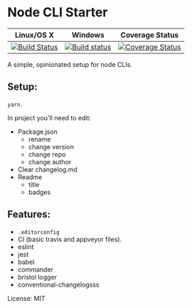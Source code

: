 # Node CLI Starter

|Linux/OS X|Windows|Coverage Status|
|:---:|:---:|:---:|
|[![Build Status](https://travis-ci.org/joshuef/node-cli-starter.svg?branch=master)](https://travis-ci.org/joshuef/node-cli-starter)|[![Build status](https://ci.appveyor.com/api/projects/status/uqlsh2o5e5qxfw2s?svg=true)](https://ci.appveyor.com/project/joshuef/node-cli-starter)|[![Coverage Status](https://coveralls.io/repos/github/joshuef/node-cli-starter/badge.svg?branch=master)](https://coveralls.io/github/joshuef/node-cli-starter?branch=master)|


A simple, opinionated setup for node CLIs.

## Setup:

`yarn`.

In project you'll need to edit:

- Package.json
    - rename
    - change version
    - change repo
    - change author
- Clear changelog.md
- Readme
    - title
    - badges

## Features:

- `.editorconfig`
- CI (basic travis and appveyor files).
- eslint
- jest
- babel
- commander
- bristol logger
- conventional-changelogsss

License: MIT

